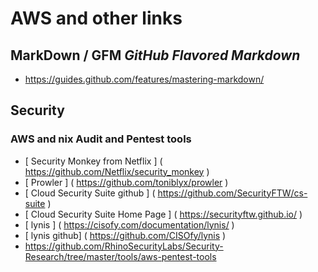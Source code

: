 # AWS and other links 

## MarkDown / GFM *GitHub Flavored Markdown* 

- https://guides.github.com/features/mastering-markdown/


## Security 

### AWS and nix  Audit and Pentest tools  

- [ Security Monkey from Netflix ] ( https://github.com/Netflix/security_monkey ) 
- [ Prowler ] ( https://github.com/toniblyx/prowler ) 
- [ Cloud Security Suite github  ] ( https://github.com/SecurityFTW/cs-suite ) 
- [ Cloud Security Suite Home Page ] ( https://securityftw.github.io/ )  
- [ lynis ] ( https://cisofy.com/documentation/lynis/ ) 
- [ lynis github] ( https://github.com/CISOfy/lynis ) 
- https://github.com/RhinoSecurityLabs/Security-Research/tree/master/tools/aws-pentest-tools 

